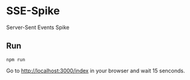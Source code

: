 # SSE-Spike
Server-Sent Events Spike
## Run
```
npm run
```

Go to [http://localhost:3000/index](http://localhost:3000/index) in your browser and wait 15 senconds.